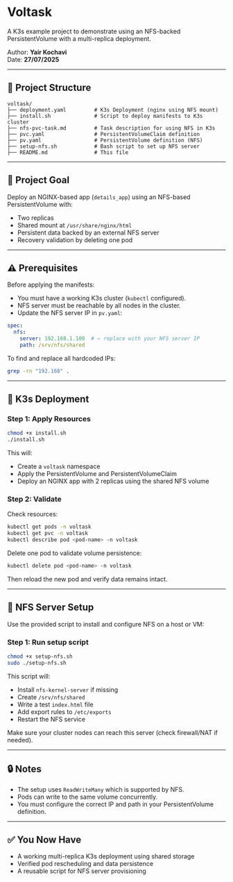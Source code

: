 
# Voltask

A K3s example project to demonstrate using an NFS-backed PersistentVolume with a multi-replica deployment.

Author: **Yair Kochavi**  
Date: **27/07/2025**

---

## 📁 Project Structure

```
voltask/
├── deployment.yaml         # K3s Deployment (nginx using NFS mount)
├── install.sh              # Script to deploy manifests to K3s cluster
├── nfs-pvc-task.md         # Task description for using NFS in K3s
├── pvc.yaml                # PersistentVolumeClaim definition
├── pv.yaml                 # PersistentVolume definition (NFS)
├── setup-nfs.sh            # Bash script to set up NFS server
├── README.md               # This file
```

---

## 🧾 Project Goal

Deploy an NGINX-based app (`details_app`) using an NFS-based PersistentVolume with:

- Two replicas
- Shared mount at `/usr/share/nginx/html`
- Persistent data backed by an external NFS server
- Recovery validation by deleting one pod

---

## ⚠️ Prerequisites

Before applying the manifests:

- You must have a working K3s cluster (`kubectl` configured).
- NFS server must be reachable by all nodes in the cluster.
- Update the NFS server IP in `pv.yaml`:

```yaml
spec:
  nfs:
    server: 192.168.1.100  # ← replace with your NFS server IP
    path: /srv/nfs/shared
```

To find and replace all hardcoded IPs:

```bash
grep -rn "192.168" .
```

---

## 🚀 K3s Deployment

### Step 1: Apply Resources

```bash
chmod +x install.sh
./install.sh
```

This will:

- Create a `voltask` namespace
- Apply the PersistentVolume and PersistentVolumeClaim
- Deploy an NGINX app with 2 replicas using the shared NFS volume

### Step 2: Validate

Check resources:

```bash
kubectl get pods -n voltask
kubectl get pvc -n voltask
kubectl describe pod <pod-name> -n voltask
```

Delete one pod to validate volume persistence:

```bash
kubectl delete pod <pod-name> -n voltask
```

Then reload the new pod and verify data remains intact.

---

## 🧱 NFS Server Setup

Use the provided script to install and configure NFS on a host or VM:

### Step 1: Run setup script

```bash
chmod +x setup-nfs.sh
sudo ./setup-nfs.sh
```

This script will:

- Install `nfs-kernel-server` if missing
- Create `/srv/nfs/shared`
- Write a test `index.html` file
- Add export rules to `/etc/exports`
- Restart the NFS service

Make sure your cluster nodes can reach this server (check firewall/NAT if needed).

---

## 🔒 Notes

- The setup uses `ReadWriteMany` which is supported by NFS.
- Pods can write to the same volume concurrently.
- You must configure the correct IP and path in your PersistentVolume definition.

---

## ✅ You Now Have

- A working multi-replica K3s deployment using shared storage
- Verified pod rescheduling and data persistence
- A reusable script for NFS server provisioning

